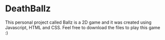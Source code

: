 # DeathBallz
This personal project called Ballz is a 2D game and it was created using Javascript, HTML and CSS. Feel free to download the files to play this game :)
